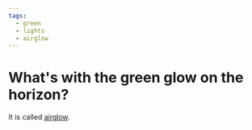 ```yaml
---
tags:
  - green
  - lights
  - airglow
---
```

# What's with the green glow on the horizon?

It is called [airglow](https://en.wikipedia.org/wiki/Airglow).
